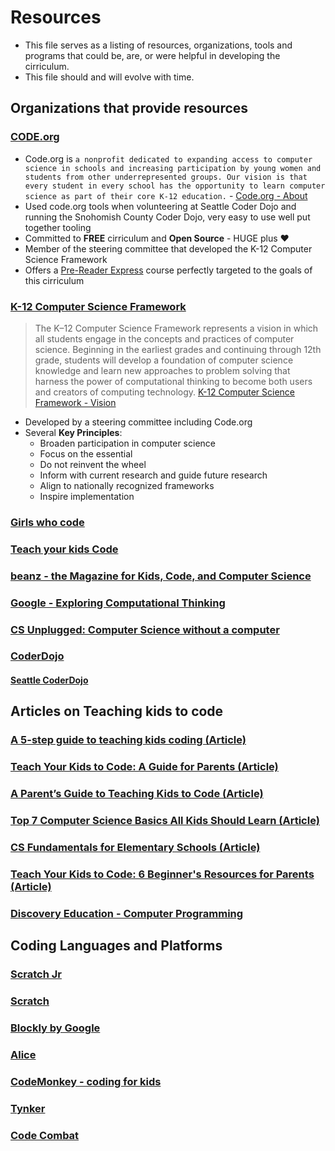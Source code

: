 # Resources
- This file serves as a listing of resources, organizations, tools and programs that could be, are, or were helpful in developing the cirriculum.
- This file should and will evolve with time.

## Organizations that provide resources
### [CODE.org](https://code.org/)
- Code.org is `a nonprofit dedicated to expanding access to computer science in schools and increasing participation by young women and students from other underrepresented groups. Our vision is that every student in every school has the opportunity to learn computer science as part of their core K-12 education.` - [Code.org - About](https://code.org/about)
- Used code.org tools when volunteering at Seattle Coder Dojo and running the Snohomish County Coder Dojo, very easy to use well put together tooling
- Committed to **FREE** cirriculum and **Open Source** - HUGE plus :heart:
- Member of the steering committee that developed the K-12 Computer Science Framework
- Offers a [Pre-Reader Express](https://studio.code.org/s/pre-express-2021) course perfectly targeted to the goals of this cirriculum

### [K-12 Computer Science Framework](https://k12cs.org/)
>The K–12 Computer Science Framework represents a vision in which all students engage in the concepts and practices of computer science. Beginning in the earliest grades and continuing through 12th grade, students will develop a foundation of computer science knowledge and learn new approaches to problem solving that harness the power of computational thinking to become both users and creators of computing technology.
[K-12 Computer Science Framework - Vision](https://k12cs.org/a-vision-for-k-12-computer-science/)
- Developed by a steering committee including Code.org
- Several **Key Principles**:
  - Broaden participation in computer science
  - Focus on the essential
  - Do not reinvent the wheel
  - Inform with current research and guide future research
  - Align to nationally recognized frameworks
  - Inspire implementation

### [Girls who code](https://girlswhocode.com/)
### [Teach your kids Code](https://teachyourkidscode.com/)
### [beanz - the Magazine for Kids, Code, and Computer Science](https://www.kidscodecs.com/)
### [Google - Exploring Computational Thinking](https://edu.google.com/resources/programs/exploring-computational-thinking)
### [CS Unplugged: Computer Science without a computer](https://csunplugged.org/en/)
### [CoderDojo](https://coderdojo.com/)
#### [Seattle CoderDojo](https://www.seattlecoderdojo.com/) 

## Articles on Teaching kids to code
### [A 5-step guide to teaching kids coding (Article)](https://livecodestream.dev/post/a-5-step-guide-to-teaching-kids-coding/)
### [Teach Your Kids to Code: A Guide for Parents (Article)](https://www.create-learn.us/blog/teach-your-kids-to-code/)
### [A Parent’s Guide to Teaching Kids to Code (Article)](https://carrotsareorange.com/teaching-kids-to-code/)
### [Top 7 Computer Science Basics All Kids Should Learn (Article)](https://junilearning.com/blog/guide/coding-basics-kids-should-learn/)
### [CS Fundamentals for Elementary Schools (Article)](https://code.org/educate/curriculum/elementary-school)
### [Teach Your Kids to Code: 6 Beginner's Resources for Parents (Article)](https://www.edutopia.org/blog/teach-kids-coding-resources-parents-matt-davis)
### [Discovery Education - Computer Programming](https://app.discoveryeducation.com/learn/channels/channel/a8c3020a-076a-40f1-9ad3-0bf5bb662b96)

## Coding Languages and Platforms
### [Scratch Jr](https://www.scratchjr.org/)
### [Scratch](https://scratch.mit.edu/)
### [Blockly by Google](https://opensource.google/projects/blockly)
### [Alice](https://www.alice.org/)
### [CodeMonkey - coding for kids](https://www.codemonkey.com/)
### [Tynker](https://tynker.com)
### [Code Combat](https://codecombat.com/)
